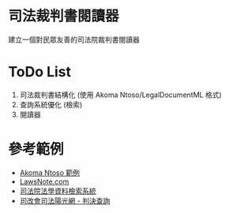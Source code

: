 # 司法裁判書閱讀器

建立一個對民眾友善的司法院裁判書閱讀器


# ToDo List

1. 司法裁判書結構化 (使用 Akoma Ntoso/LegalDocumentML 格式)
2. 查詢系統優化 (檢索)
3. 閱讀器

# 參考範例

- [Akoma Ntoso 範例](http://examples.akomantoso.org/)
- [LawsNote.com](http://lawsnote.com/judgement/57c12bfd958ff59315d61251?t=539689703)
- [司法院法學資料檢索系統](http://jirs.judicial.gov.tw/FJUD/)
- [司改會司法陽光網 - 判決查詢](https://sunshine.jrf.org.tw/search/TPH/%E5%88%91%E4%BA%8B-104-%E4%B8%8A%E6%98%93-1540/verdict)





